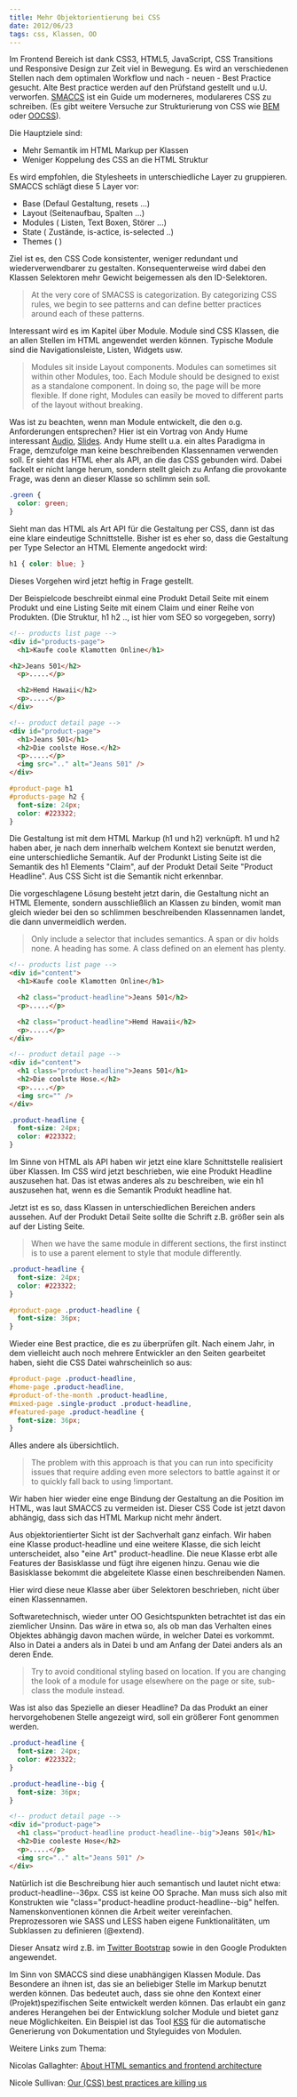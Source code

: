 ```yaml
--- 
title: Mehr Objektorientierung bei CSS 
date: 2012/06/23
tags: css, Klassen, OO
---
```


Im Frontend Bereich ist dank CSS3, HTML5, JavaScript, CSS Transitions und Responsive Design zur Zeit viel in Bewegung. Es wird an verschiedenen Stellen nach dem optimalen Workflow und nach - neuen - Best Practice gesucht. Alte Best practice werden auf den Prüfstand gestellt und u.U. verworfen. [SMACCS](http://smacss.com/) ist ein Guide um moderneres, modulareres CSS zu schreiben. (Es gibt weitere Versuche zur Strukturierung von CSS wie [BEM](http://bem.github.com/bem-method/pages/beginning/beginning.en.html) oder [OOCSS](http://oocss.org/)).

Die Hauptziele sind:

* Mehr Semantik im HTML Markup per Klassen
* Weniger Koppelung des CSS an die HTML Struktur

Es wird empfohlen, die Stylesheets in unterschiedliche Layer zu gruppieren. SMACCS schlägt diese 5 Layer vor:

* Base (Defaul Gestaltung, resets ...)
* Layout (Seitenaufbau, Spalten ...)
* Modules ( Listen, Text Boxen, Störer ...)
* State ( Zustände, is-actice, is-selected ..)
* Themes ( )

Ziel ist es, den CSS Code konsistenter, weniger redundant und wiederverwendbarer zu gestalten. Konsequenterweise wird dabei den Klassen Selektoren mehr Gewicht beigemessen als den ID-Selektoren.

> At the very core of SMACSS is categorization. By categorizing CSS rules, we begin to see patterns and can define better practices around each of these patterns.

Interessant wird es im Kapitel über Module. Module sind CSS Klassen, die an allen Stellen im HTML angewendet werden 
können. Typische Module sind die Navigationsleiste, Listen, Widgets usw.

> Modules sit inside Layout components. Modules can sometimes sit within other Modules, too. Each Module should be designed to exist as a standalone component. In doing so, the page will be more flexible. If done right, Modules can easily be moved to different parts of the layout without breaking.

Was ist zu beachten, wenn man Module entwickelt, die den o.g. Anforderungen entsprechen? Hier ist ein Vortrag von Andy Hume interessant [Audio](http://audio.sxsw.com/2012/podcasts/10-ACC-CSS_for_Grownups.mp3), [Slides](https://speakerdeck.com/u/andyhume/p/css-for-grown-ups-maturing-best-practises). Andy Hume stellt u.a. ein altes Paradigma in Frage, demzufolge man keine beschreibenden Klassennamen verwenden soll. Er sieht das HTML eher als API, an die das CSS gebunden wird. Dabei fackelt er nicht lange herum, sondern stellt gleich zu Anfang die provokante Frage, was denn an dieser Klasse so schlimm sein soll.

~~~ css
.green {
  color: green;
}
~~~ 

Sieht man das HTML als Art API für die Gestaltung per CSS, dann ist das eine klare eindeutige Schnittstelle. Bisher ist es eher so, dass die Gestaltung per Type Selector an HTML Elemente angedockt wird:
  
~~~ css
h1 { color: blue; }
~~~
    
Dieses Vorgehen wird jetzt heftig in Frage gestellt.

Der Beispielcode beschreibt einmal eine Produkt Detail Seite mit einem Produkt und eine Listing Seite mit einem Claim und einer Reihe von Produkten. (Die Struktur, h1 h2 .., ist hier vom SEO so vorgegeben, sorry)

~~~ html
<!-- products list page -->
<div id="products-page">
  <h1>Kaufe coole Klamotten Online</h1>

<h2>Jeans 501</h2>
  <p>.....</p>

  <h2>Hemd Hawaii</h2>
  <p>.....</p>
</div>

<!-- product detail page -->
<div id="product-page">
  <h1>Jeans 501</h1>
  <h2>Die coolste Hose.</h2>
  <p>.....</p>
  <img src=".." alt="Jeans 501" />
</div>
~~~
    
~~~ css
#product-page h1
#products-page h2 {
  font-size: 24px;
  color: #223322;
}
~~~

Die Gestaltung ist mit dem HTML Markup (h1 und h2) verknüpft. h1 und h2 haben aber, je nach dem innerhalb welchem Kontext sie benutzt werden, eine unterschiedliche Semantik. Auf der Produnkt Listing Seite ist die Semantik des h1 Elements "Claim", auf der Produkt Detail Seite "Product Headline". Aus CSS Sicht ist die Semantik nicht erkennbar.

Die vorgeschlagene Lösung besteht jetzt darin, die Gestaltung nicht an HTML Elemente, sondern ausschließlich an Klassen zu binden, womit man gleich wieder bei den so schlimmen beschreibenden Klassennamen landet, die dann unvermeidlich werden.

> Only include a selector that includes semantics. A span or div holds none. A heading has some. A class defined on an element has plenty.

~~~ html
<!-- products list page -->
<div id="content">
  <h1>Kaufe coole Klamotten Online</h1>

  <h2 class="product-headline">Jeans 501</h2>
  <p>.....</p>

  <h2 class="product-headline">Hemd Hawaii</h2>
  <p>.....</p>
</div>

<!-- product detail page -->
<div id="content">
  <h1 class="product-headline">Jeans 501</h1>
  <h2>Die coolste Hose.</h2>
  <p>.....</p>
  <img src="" />
</div>
~~~

~~~ css
.product-headline {
  font-size: 24px;
  color: #223322;
}
~~~

Im Sinne von HTML als API haben wir jetzt eine klare Schnittstelle realisiert über Klassen. Im CSS wird jetzt 
beschrieben, wie eine Produkt Headline auszusehen hat. Das ist etwas anderes als zu beschreiben, wie ein h1 auszusehen hat, wenn es die Semantik Produkt headline hat.

Jetzt ist es so, dass Klassen in unterschiedlichen Bereichen anders aussehen. Auf der Produkt Detail Seite 
sollte die Schrift z.B. größer sein als auf der Listing Seite. 

> When we have the same module in different sections, the first instinct is to use a parent element to style that module differently.

~~~ css
.product-headline {
  font-size: 24px;
  color: #223322;
}

#product-page .product-headline {
  font-size: 36px;
}
~~~

Wieder eine Best practice, die es zu überprüfen gilt. Nach einem Jahr, in dem vielleicht auch noch mehrere Entwickler an den Seiten gearbeitet haben, sieht die CSS Datei wahrscheinlich so aus:

~~~ css
#product-page .product-headline,
#home-page .product-headline,
#product-of-the-month .product-headline,
#mixed-page .single-product .product-headline,
#featured-page .product-headline {
  font-size: 36px;
}
~~~

Alles andere als übersichtlich.

> The problem with this approach is that you can run into specificity issues that require adding even more selectors to battle against it or to quickly fall back to using !important.

Wir haben hier wieder eine enge Bindung der Gestaltung an die Position im HTML, was laut SMACCS zu vermeiden ist.  Dieser CSS Code ist jetzt davon abhängig, dass sich das HTML Markup nicht mehr ändert.

Aus objektorientierter Sicht ist der Sachverhalt ganz einfach. Wir haben eine Klasse product-headline und eine weitere Klasse, die sich leicht unterscheidet, also "eine Art" product-headline. Die neue Klasse erbt alle Features der Basisklasse und fügt ihre eigenen hinzu. Genau wie die Basisklasse bekommt die abgeleitete Klasse einen beschreibenden Namen.

Hier wird diese neue Klasse aber über Selektoren beschrieben, nicht über einen Klassennamen.

Softwaretechnisch, wieder unter OO Gesichtspunkten betrachtet ist das ein ziemlicher Unsinn. Das wäre in etwa so, als ob man das Verhalten eines Objektes abhängig davon machen würde, in welcher Datei es vorkommt. Also in Datei a anders als in Datei b und am Anfang der Datei anders als an deren Ende.

> Try to avoid conditional styling based on location. If you are changing the look of a module for usage elsewhere on the page or site, sub-class the module instead.

Was ist also das Spezielle an dieser Headline? Da das Produkt an einer hervorgehobenen Stelle angezeigt wird, soll ein größerer Font genommen werden.


~~~ css
.product-headline {
  font-size: 24px;
  color: #223322;
}

.product-headline--big {
  font-size: 36px;
}
~~~

~~~ html
<!-- product detail page -->
<div id="product-page">
  <h1 class="product-headline product-headline--big">Jeans 501</h1>
  <h2>Die cooleste Hose</h2>
  <p>.....</p>
  <img src=".." alt="Jeans 501" />
</div>
~~~
    
Natürlich ist die Beschreibung hier auch semantisch und lautet nicht etwa: product-headline--36px. CSS ist keine OO Sprache. Man muss sich also mit Konstrukten wie "class="product-headline product-headline--big" helfen. Namenskonventionen können die Arbeit weiter vereinfachen. Preprozessoren wie SASS und LESS haben eigene Funktionalitäten, um Subklassen zu definieren (@extend).

Dieser Ansatz wird z.B. im [Twitter Bootstrap](http://twitter.github.com/bootstrap/components.html)  sowie in den Google Produkten angewendet.

Im Sinn von SMACCS sind diese unabhängigen Klassen Module. Das Besondere an ihnen ist, das sie an beliebiger Stelle im Markup benutzt werden können. Das bedeutet auch, dass sie ohne den Kontext einer (Projekt)spezifischen Seite entwickelt werden können. Das erlaubt ein ganz anderes Herangehen bei der Entwicklung solcher Module und bietet ganz neue Möglichkeiten. Ein Beispiel ist das Tool [KSS](https://github.com/kneath/kss/blob/master/SPEC.md) für die automatische Generierung von Dokumentation und Styleguides von Modulen.

Weitere Links zum Thema:

Nicolas Gallaghter: [About HTML semantics and frontend architecture](http://nicolasgallagher.com/about-html-semantics-front-end-architecture/)

Nicole Sullivan: [Our (CSS) best practices are killing us](http://www.stubbornella.org/content/2011/04/28/our-best-practices-are-killing-us/)